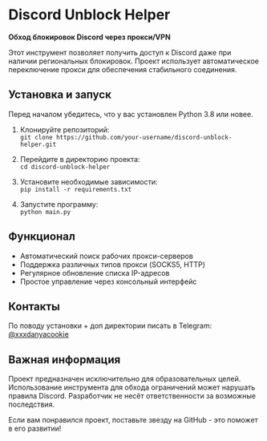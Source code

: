 # Discord Unblock Helper  
**Обход блокировок Discord через прокси/VPN**  

Этот инструмент позволяет получить доступ к Discord даже при наличии региональных блокировок. Проект использует автоматическое переключение прокси для обеспечения стабильного соединения.  

## Установка и запуск  
Перед началом убедитесь, что у вас установлен Python 3.8 или новее.  

1. Клонируйте репозиторий:  
`git clone https://github.com/your-username/discord-unblock-helper.git`  

2. Перейдите в директорию проекта:  
`cd discord-unblock-helper`  

3. Установите необходимые зависимости:  
`pip install -r requirements.txt`  

4. Запустите программу:  
`python main.py`  

## Функционал  
- Автоматический поиск рабочих прокси-серверов  
- Поддержка различных типов прокси (SOCKS5, HTTP)  
- Регулярное обновление списка IP-адресов  
- Простое управление через консольный интерфейс  

## Контакты  
По поводу установки + доп директории писать в Telegram: [@xxxdanyacookie](https://t.me/xxxdanyacookie)  

## Важная информация  
Проект предназначен исключительно для образовательных целей. Использование инструмента для обхода ограничений может нарушать правила Discord. Разработчик не несёт ответственности за возможные последствия.  

Если вам понравился проект, поставьте звезду на GitHub - это поможет в его развитии!
